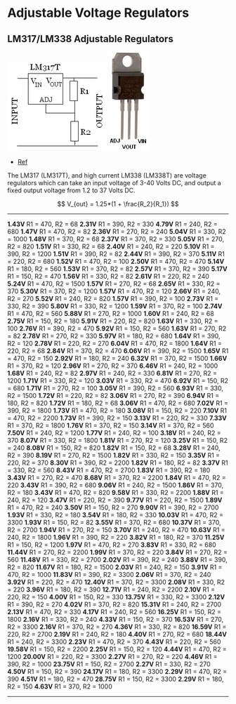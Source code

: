 # Adjustable Voltage Regulators


## LM317/LM338 Adjustable Regulators

![](pics/lm317t.gif)
![](pics/lm317t.jpg)

- [Ref](http://www.reuk.co.uk/wordpress/electric-circuit/lm317-voltage-calculator/)

The LM317 (LM317T), and high current LM338 (LM338T) are voltage regulators which
can take an input voltage of 3-40 Volts DC, and output a fixed output voltage
from 1.2 to 37 Volts DC.

$$
V_{out} = 1.25*(1 + \frac{R_2}{R_1})
$$

  ------------------------------- -------------------------------- ---------------------------------
  **1.43V** R1 = 470, R2 = 68    **2.31V** R1 = 390, R2 = 330    **4.79V** R1 = 240, R2 = 680
  **1.47V** R1 = 470, R2 = 82    **2.36V** R1 = 270, R2 = 240    **5.04V** R1 = 330, R2 = 1000
  **1.48V** R1 = 370, R2 = 68    **2.37V** R1 = 370, R2 = 330    **5.05V** R1 = 270, R2 = 820
  **1.51V** R1 = 330, R2 = 68    **2.40V** R1 = 240, R2 = 220    **5.10V** R1 = 390, R2 = 1200
  **1.51V** R1 = 390, R2 = 82    **2.44V** R1 = 390, R2 = 370    **5.11V** R1 = 220, R2 = 680
  **1.52V** R1 = 470, R2 = 100   **2.50V** R1 = 470, R2 = 470    **5.14V** R1 = 180, R2 = 560
  **1.53V** R1 = 370, R2 = 82    **2.57V** R1 = 370, R2 = 390    **5.17V** R1 = 150, R2 = 470
  **1.56V** R1 = 330, R2 = 82    **2.61V** R1 = 220, R2 = 240    **5.24V** R1 = 470, R2 = 1500
  **1.57V** R1 = 270, R2 = 68    **2.65V** R1 = 330, R2 = 370    **5.30V** R1 = 370, R2 = 1200
  **1.57V** R1 = 470, R2 = 120   **2.66V** R1 = 240, R2 = 270    **5.52V** R1 = 240, R2 = 820
  **1.57V** R1 = 390, R2 = 100   **2.73V** R1 = 330, R2 = 390    **5.80V** R1 = 330, R2 = 1200
  **1.59V** R1 = 370, R2 = 100   **2.74V** R1 = 470, R2 = 560    **5.88V** R1 = 270, R2 = 1000
  **1.60V** R1 = 240, R2 = 68    **2.75V** R1 = 150, R2 = 180    **5.91V** R1 = 220, R2 = 820
  **1.63V** R1 = 330, R2 = 100   **2.76V** R1 = 390, R2 = 470    **5.92V** R1 = 150, R2 = 560
  **1.63V** R1 = 270, R2 = 82    **2.78V** R1 = 270, R2 = 330    **5.97V** R1 = 180, R2 = 680
  **1.64V** R1 = 390, R2 = 120   **2.78V** R1 = 220, R2 = 270    **6.04V** R1 = 470, R2 = 1800
  **1.64V** R1 = 220, R2 = 68    **2.84V** R1 = 370, R2 = 470    **6.06V** R1 = 390, R2 = 1500
  **1.65V** R1 = 470, R2 = 150   **2.92V** R1 = 180, R2 = 240    **6.32V** R1 = 370, R2 = 1500
  **1.66V** R1 = 370, R2 = 120   **2.96V** R1 = 270, R2 = 370    **6.46V** R1 = 240, R2 = 1000
  **1.68V** R1 = 240, R2 = 82    **2.97V** R1 = 240, R2 = 330    **6.81V** R1 = 270, R2 = 1200
  **1.71V** R1 = 330, R2 = 120   **3.03V** R1 = 330, R2 = 470    **6.92V** R1 = 150, R2 = 680
  **1.71V** R1 = 270, R2 = 100   **3.05V** R1 = 390, R2 = 560    **6.93V** R1 = 330, R2 = 1500
  **1.72V** R1 = 220, R2 = 82    **3.06V** R1 = 270, R2 = 390    **6.94V** R1 = 180, R2 = 820
  **1.72V** R1 = 180, R2 = 68    **3.06V** R1 = 470, R2 = 680    **7.02V** R1 = 390, R2 = 1800
  **1.73V** R1 = 470, R2 = 180   **3.08V** R1 = 150, R2 = 220    **7.10V** R1 = 470, R2 = 2200
  **1.73V** R1 = 390, R2 = 150   **3.13V** R1 = 220, R2 = 330    **7.33V** R1 = 370, R2 = 1800
  **1.76V** R1 = 370, R2 = 150   **3.14V** R1 = 370, R2 = 560    **7.50V** R1 = 240, R2 = 1200
  **1.77V** R1 = 240, R2 = 100   **3.18V** R1 = 240, R2 = 370    **8.07V** R1 = 330, R2 = 1800
  **1.81V** R1 = 270, R2 = 120   **3.25V** R1 = 150, R2 = 240    **8.08V** R1 = 150, R2 = 820
  **1.82V** R1 = 150, R2 = 68    **3.28V** R1 = 240, R2 = 390    **8.19V** R1 = 270, R2 = 1500
  **1.82V** R1 = 330, R2 = 150   **3.35V** R1 = 220, R2 = 370    **8.30V** R1 = 390, R2 = 2200
  **1.82V** R1 = 180, R2 = 82    **3.37V** R1 = 330, R2 = 560    **8.43V** R1 = 470, R2 = 2700
  **1.83V** R1 = 390, R2 = 180   **3.43V** R1 = 270, R2 = 470    **8.68V** R1 = 370, R2 = 2200
  **1.84V** R1 = 470, R2 = 220   **3.43V** R1 = 390, R2 = 680    **9.06V** R1 = 240, R2 = 1500
  **1.86V** R1 = 370, R2 = 180   **3.43V** R1 = 470, R2 = 820    **9.58V** R1 = 330, R2 = 2200
  **1.88V** R1 = 240, R2 = 120   **3.47V** R1 = 220, R2 = 390    **9.77V** R1 = 220, R2 = 1500
  **1.89V** R1 = 470, R2 = 240   **3.50V** R1 = 150, R2 = 270    **9.90V** R1 = 390, R2 = 2700
  **1.93V** R1 = 330, R2 = 180   **3.54V** R1 = 180, R2 = 330    **10.03V** R1 = 470, R2 = 3300
  **1.93V** R1 = 150, R2 = 82    **3.55V** R1 = 370, R2 = 680    **10.37V** R1 = 370, R2 = 2700
  **1.94V** R1 = 270, R2 = 150   **3.70V** R1 = 240, R2 = 470    **10.63V** R1 = 240, R2 = 1800
  **1.96V** R1 = 390, R2 = 220   **3.82V** R1 = 180, R2 = 370    **11.25V** R1 = 150, R2 = 1200
  **1.97V** R1 = 470, R2 = 270   **3.83V** R1 = 330, R2 = 680    **11.44V** R1 = 270, R2 = 2200
  **1.99V** R1 = 370, R2 = 220   **3.84V** R1 = 270, R2 = 560    **11.48V** R1 = 330, R2 = 2700
  **2.02V** R1 = 390, R2 = 240   **3.88V** R1 = 390, R2 = 820    **11.67V** R1 = 180, R2 = 1500
  **2.03V** R1 = 240, R2 = 150   **3.91V** R1 = 470, R2 = 1000   **11.83V** R1 = 390, R2 = 3300
  **2.06V** R1 = 370, R2 = 240   **3.92V** R1 = 220, R2 = 470    **12.40V** R1 = 370, R2 = 3300
  **2.08V** R1 = 330, R2 = 220   **3.96V** R1 = 180, R2 = 390    **12.71V** R1 = 240, R2 = 2200
  **2.10V** R1 = 220, R2 = 150   **4.00V** R1 = 150, R2 = 330    **13.75V** R1 = 330, R2 = 3300
  **2.12V** R1 = 390, R2 = 270   **4.02V** R1 = 370, R2 = 820    **15.31V** R1 = 240, R2 = 2700
  **2.13V** R1 = 470, R2 = 330   **4.17V** R1 = 240, R2 = 560    **16.25V** R1 = 150, R2 = 1800
  **2.16V** R1 = 330, R2 = 240   **4.33V** R1 = 150, R2 = 370    **16.53V** R1 = 270, R2 = 3300
  **2.16V** R1 = 370, R2 = 270   **4.36V** R1 = 330, R2 = 820    **16.59V** R1 = 220, R2 = 2700
  **2.19V** R1 = 240, R2 = 180   **4.40V** R1 = 270, R2 = 680    **18.44V** R1 = 240, R2 = 3300
  **2.23V** R1 = 470, R2 = 370   **4.43V** R1 = 220, R2 = 560    **19.58V** R1 = 150, R2 = 2200
  **2.25V** R1 = 150, R2 = 120   **4.44V** R1 = 470, R2 = 1200   **20.00V** R1 = 220, R2 = 3300
  **2.27V** R1 = 270, R2 = 220   **4.46V** R1 = 390, R2 = 1000   **23.75V** R1 = 150, R2 = 2700
  **2.27V** R1 = 330, R2 = 270   **4.50V** R1 = 150, R2 = 390    **24.17V** R1 = 180, R2 = 3300
  **2.29V** R1 = 470, R2 = 390   **4.51V** R1 = 180, R2 = 470    **28.75V** R1 = 150, R2 = 3300
  **2.29V** R1 = 180, R2 = 150    **4.63V** R1 = 370, R2 = 1000    
  ------------------------------- -------------------------------- ---------------------------------
